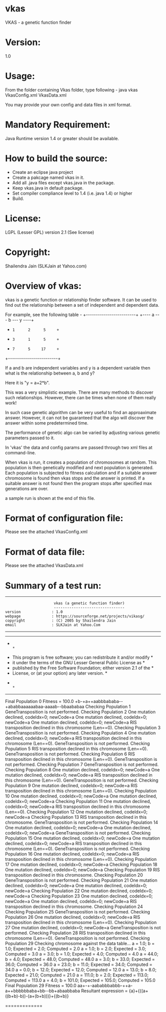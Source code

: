 # vkas
VKAS - a genetic function finder

Version:
========
1.0

Usage:
======
From the folder containing Vkas folder, type following -
java vkas VkasConfig.xml VkasData.xml

You may provide your own config and data files in
xml format.

Mandatory Requirement:
======================
Java Runtime version 1.4 or greater should be available.

How to build the source:
========================
* Create an eclipse java project
* Create a pakcage named vkas in it.
* Add all .java files except vkas.java in the package.
* Keep vkas.java in default package.
* Set compiler compliance level to 1.4 (i.e. java 1.4) or higher
* Build.

License:
========
LGPL (Lesser GPL) version 2.1 (See license)

Copyright:
==========
Shailendra Jain (SLKJain at Yahoo.com) 

Overview of vkas:
=================
vkas is a genetic function or relationship finder software.
It can be used to find out the relationship between a set of
independent and dependent data.

For example, see the following table -
+-------------------------+
+---- a ---  b ---  y ----+
+     1      2      5     +
+     3      1      5     +
+     7      5     17     +
+-------------------------+

If a and b are independent variables and y is a dependent
variable then what is the relationship between a, b and y?

Here it is "y = a+2*b".

This was a very simplistic example.
There are many methods to discover such relationships.
However, there can be times when none of them really work!

In such case genetic algorithm can be very useful to find
an approaximate answer. However, it can not be guaranteed
that the algo will discover the answer within some
predetermined time.

The performance of genetic algo can be varied by adjusting
various genetic parameters passed to it.			

In 'vkas' the data and config params are passed through
two xml files at command-line.

When vkas is run, it creates a population of chromosomes
at random. This population is then genetically modified and
next population is generated. Each population is subjected
to fitness calculation and if a suitable answer chromosome
is found then vkas stops and the answer is printed.
If a suitable answer is not found then the program stops
after specified max generations are over.

a sample run is shown at the end of this file.

Format of configuration file:
=============================
Please see the attached VkasConfig.xml

Format of data file:
====================
Please see the attached VkasData.xml

Summary of a test run:
======================

***************************************************************************
                          vkas (a genetic function finder)
                          --------------------------------
    version              : 1.0
    webpage              : https://sourceforge.net/projects/vikasg/
    copyright            : (C) 2005 by Shailendra Jain
    email                : SLKJain at Yahoo.Com
***************************************************************************
***************************************************************************
*                                                                         *
*   This program is free software; you can redistribute it and/or modify  *
*   it under the terms of the GNU Lesser General Public License as        *
*   published by the Free Software Foundation; either version 2.1 of the  *
*   License, or (at your option) any later version.                       *
*                                                                         *
***************************************************************************

Final Population 0
Fitness = 100.0
+b-+a++aabbbababa--+ababbaaaaaabaa-aaaab--bbaababaa
Checking Population 1
GeneTransposition is not performed.
Checking Population 2
One mutation declined, codeIdx=0; newCode=a
One mutation declined, codeIdx=0; newCode=a
One mutation declined, codeIdx=0; newCode=a
RIS transposition declined in this chromosome (Len==0).
Checking Population 3
GeneTransposition is not performed.
Checking Population 4
One mutation declined, codeIdx=0; newCode=a
RIS transposition declined in this chromosome (Len==0).
GeneTransposition is not performed.
Checking Population 5
RIS transposition declined in this chromosome (Len==0).
GeneTransposition is not performed.
Checking Population 6
RIS transposition declined in this chromosome (Len==0).
GeneTransposition is not performed.
Checking Population 7
GeneTransposition is not performed.
Checking Population 8
One mutation declined, codeIdx=0; newCode=a
One mutation declined, codeIdx=0; newCode=a
RIS transposition declined in this chromosome (Len==0).
GeneTransposition is not performed.
Checking Population 9
One mutation declined, codeIdx=0; newCode=a
RIS transposition declined in this chromosome (Len==0).
Checking Population 10
One mutation declined, codeIdx=0; newCode=a
One mutation declined, codeIdx=0; newCode=a
Checking Population 11
One mutation declined, codeIdx=0; newCode=a
RIS transposition declined in this chromosome (Len==0).
Checking Population 12
One mutation declined, codeIdx=0; newCode=a
Checking Population 13
RIS transposition declined in this chromosome.
GeneTransposition is not performed.
Checking Population 14
One mutation declined, codeIdx=0; newCode=a
One mutation declined, codeIdx=0; newCode=a
GeneTransposition is not performed.
Checking Population 15
One mutation declined, codeIdx=0; newCode=a
One mutation declined, codeIdx=0; newCode=a
RIS transposition declined in this chromosome (Len==0).
GeneTransposition is not performed.
Checking Population 16
One mutation declined, codeIdx=0; newCode=a
RIS transposition declined in this chromosome (Len==0).
Checking Population 17
One mutation declined, codeIdx=0; newCode=a
Checking Population 18
One mutation declined, codeIdx=0; newCode=a
Checking Population 19
RIS transposition declined in this chromosome.
Checking Population 20
GeneTransposition is not performed.
Checking Population 21
One mutation declined, codeIdx=0; newCode=a
One mutation declined, codeIdx=0; newCode=a
Checking Population 22
One mutation declined, codeIdx=0; newCode=a
Checking Population 23
One mutation declined, codeIdx=0; newCode=a
One mutation declined, codeIdx=0; newCode=a
RIS transposition declined in this chromosome.
Checking Population 24
Checking Population 25
GeneTransposition is not performed.
Checking Population 26
One mutation declined, codeIdx=0; newCode=a
RIS transposition declined in this chromosome (Len==0).
Checking Population 27
One mutation declined, codeIdx=0; newCode=a
GeneTransposition is not performed.
Checking Population 28
RIS transposition declined in this chromosome (Len==0).
GeneTransposition is not performed.
Checking Population 29
Checking chromosome against the data table...
a = 1.0; b = 1.0; Expected = 2.0; Computed = 2.0
a = 1.0; b = 2.0; Expected = 3.0; Computed = 3.0
a = 3.0; b = 1.0; Expected = 4.0; Computed = 4.0
a = 44.0; b = 4.0; Expected = 48.0; Computed = 48.0
a = 3.0; b = 33.0; Expected = 36.0; Computed = 36.0
a = 23.0; b = 11.0; Expected = 34.0; Computed = 34.0
a = 0.0; b = 12.0; Expected = 12.0; Computed = 12.0
a = 13.0; b = 8.0; Expected = 21.0; Computed = 21.0
a = 111.0; b = 2.0; Expected = 113.0; Computed = 113.0
a = 4.0; b = 101.0; Expected = 105.0; Computed = 105.0
Final Population 29
Fitness = 100.0
aa+-+-aababbbabbb-++a-a++bbbbbbaba+bb--bb+abaabbaba
Resultant expression = {a}+{((a+((b+b)-b))-(a+(b+b)))}+{(b+b)}

=============
<end of file>
